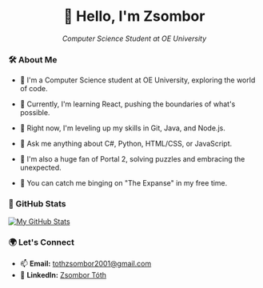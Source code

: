 <h1 align="center">👋 Hello, I'm Zsombor</h1>

<p align="center">
  <em>Computer Science Student at OE University</em>
</p>
<!--
<div align="center">
  <img src="your-profile-image-link" alt="Zsombor's Profile Image">
</div>
-->

### 🛠️ About Me

- 🔬 I'm a Computer Science student at OE University, exploring the world of code.
- 🔭 Currently, I'm learning React, pushing the boundaries of what's possible.
- 🌱 Right now, I'm leveling up my skills in Git, Java, and Node.js.
- 💬 Ask me anything about C#, Python, HTML/CSS, or JavaScript.

- 👾 I'm also a huge fan of Portal 2, solving puzzles and embracing the unexpected.
- 🌌 You can catch me binging on "The Expanse" in my free time.

### 🚀 GitHub Stats

[![My GitHub Stats](https://github-readme-stats.vercel.app/api?username=GyufiThePenguin&show_icons=true&theme=dark)](https://github.com/GyufiThePenguin/)

### 🌍 Let's Connect

- 📫 **Email:** [tothzsombor2001@gmail.com](mailto:tothzsombor2001@gmail.com)
- 💼 **LinkedIn:** [Zsombor Tóth](https://www.linkedin.com/in/zsombor-toth-062721235/)
<!--- 🌐 **Portfolio:** [Your Personal Website](https://www.yourwebsite.com)-->

